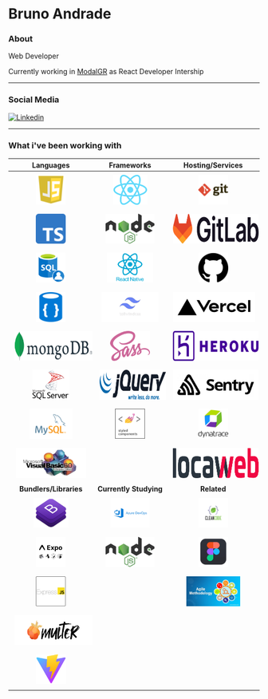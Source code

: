 # Bruno Andrade

### About

Web Developer

Currently working in [ModalGR](https://modalgr.com.br/) as React Developer Intership

<hr>

### Social Media

<a href="https://www.linkedin.com/in/bruno--andrade/" target="_blank"><img src="https://img.shields.io/badge/-Bruno%20Andrade-6633cc?style=flat-square&logo=Linkedin&logoColor=white&link=https://www.linkedin.com/in/bruno--andrade/" alt="Linkedin"/></a>

<hr>

### What i've been working with

| **Languages** | **Frameworks** | **Hosting/Services** |
| :-: | :-: | :-: |
| <img style="margin: 5px" height="60" src="https://github.com/andrade-bruno/andrade-bruno/blob/dev/assets/js6.png"> | <img style="margin: 5px" height="60" src="https://github.com/andrade-bruno/andrade-bruno/blob/dev/assets/react.png"> | <img style="margin: 5px" height="60" src="https://github.com/andrade-bruno/andrade-bruno/blob/dev/assets/git.png">
| <img style="margin: 5px" height="60" src="https://github.com/andrade-bruno/andrade-bruno/blob/dev/assets/typescript.png"> | <img style="margin: 5px" height="60" src="https://github.com/andrade-bruno/andrade-bruno/blob/dev/assets/nodejs.png"> | <img style="margin: 5px" height="60" src="https://github.com/andrade-bruno/andrade-bruno/blob/dev/assets/gitlab.png">
| <img style="margin: 5px" height="60" src="https://github.com/andrade-bruno/andrade-bruno/blob/dev/assets/sql.png"> | <img style="margin: 5px" height="60" src="https://github.com/andrade-bruno/andrade-bruno/blob/dev/assets/react-native.png"> | <img style="margin: 5px" height="60" src="https://github.com/andrade-bruno/andrade-bruno/blob/dev/assets/github.png">
| <img style="margin: 5px" height="60" src="https://github.com/andrade-bruno/andrade-bruno/blob/dev/assets/no-sql.png"> | <img style="margin: 5px" height="60" src="https://github.com/andrade-bruno/andrade-bruno/blob/dev/assets/tailwind-css.png"> | <img style="margin: 5px" height="60" src="https://github.com/andrade-bruno/andrade-bruno/blob/dev/assets/vercel.png">
| <img style="margin: 5px" height="60" src="https://github.com/andrade-bruno/andrade-bruno/blob/dev/assets/mongodb.png"> | <img style="margin: 5px" height="60" src="https://github.com/andrade-bruno/andrade-bruno/blob/dev/assets/sass.png"> | <img style="margin: 5px" height="60" src="https://github.com/andrade-bruno/andrade-bruno/blob/dev/assets/heroku.png">
| <img style="margin: 5px" height="60" src="https://github.com/andrade-bruno/andrade-bruno/blob/dev/assets/sql-server.png"> | <img style="margin: 5px" height="60" src="https://github.com/andrade-bruno/andrade-bruno/blob/dev/assets/jquery.png"> | <img style="margin: 5px" height="60" src="https://github.com/andrade-bruno/andrade-bruno/blob/dev/assets/sentry.png"> 
| <img style="margin: 5px" height="60" src="https://github.com/andrade-bruno/andrade-bruno/blob/dev/assets/mysql.png"> | <img style="margin: 5px" height="60" src="https://github.com/andrade-bruno/andrade-bruno/blob/dev/assets/styled-components.png"> | <img style="margin: 5px" height="60" src="https://github.com/andrade-bruno/andrade-bruno/blob/dev/assets/dynatrace.png">
| <img style="margin: 5px" height="60" src="https://github.com/andrade-bruno/andrade-bruno/blob/dev/assets/visual-basic.png"> | | <img style="margin: 5px" height="60" src="https://github.com/andrade-bruno/andrade-bruno/blob/dev/assets/locaweb.png">
| **Bundlers/Libraries** | **Currently Studying** | **Related** |
| <img style="margin: 5px" height="60" src="https://github.com/andrade-bruno/andrade-bruno/blob/dev/assets/bootstrap.png"> | <img style="margin: 5px" height="60" src="https://github.com/andrade-bruno/andrade-bruno/blob/dev/assets/azure-devops.png"> | <img style="margin: 5px" height="60" src="https://github.com/andrade-bruno/andrade-bruno/blob/dev/assets/clean-code.png">
| <img style="margin: 5px" height="60" src="https://github.com/andrade-bruno/andrade-bruno/blob/dev/assets/expo.png"> | <img style="margin: 5px" height="60" src="https://github.com/andrade-bruno/andrade-bruno/blob/dev/assets/nodejs.png"> | <img style="margin: 5px" height="60" src="https://github.com/andrade-bruno/andrade-bruno/blob/dev/assets/figma.png">
| <img style="margin: 5px" height="60" src="https://github.com/andrade-bruno/andrade-bruno/blob/dev/assets/express.png"> | | <img style="margin: 5px" height="60" src="https://github.com/andrade-bruno/andrade-bruno/blob/dev/assets/agile-methodology.png">
| <img style="margin: 5px" height="60" src="https://github.com/andrade-bruno/andrade-bruno/blob/dev/assets/multer.png">
| <img style="margin: 5px" height="60" src="https://github.com/andrade-bruno/andrade-bruno/blob/dev/assets/vite.svg">
